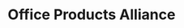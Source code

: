 ---
title: "Office Products Alliance"
url: /kansas-city/office-products-alliance/
shop: office supplies
---